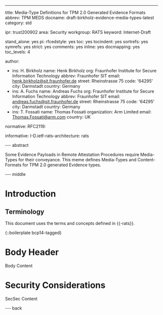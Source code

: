 ---
title: Media-Type Definitions for TPM 2.0 Generated Evidence Formats
abbrev: TPM MEDS
docname: draft-birkholz-evidence-media-types-latest
category: std

ipr: trust200902
area: Security
workgroup: RATS
keyword: Internet-Draft

stand_alone: yes
pi:
  rfcedstyle: yes
  toc: yes
  tocindent: yes
  sortrefs: yes
  symrefs: yes
  strict: yes
  comments: yes
  inline: yes
  docmapping: yes
  toc_levels: 4

author:
 - ins: H. Birkholz
   name: Henk Birkholz
   org: Fraunhofer Institute for Secure Information Technology
   abbrev: Fraunhofer SIT
   email: henk.birkholz@sit.fraunhofer.de
   street: Rheinstrasse 75
   code: '64295'
   city: Darmstadt
   country: Germany
 - ins: A. Fuchs
   name: Andreas Fuchs
   org: Fraunhofer Institute for Secure Information Technology
   abbrev: Fraunhofer SIT
   email: andreas.fuchs@sit.fraunhofer.de
   street: Rheinstrasse 75
   code: '64295'
   city: Darmstadt
   country: Germany
 - ins: T. Fossati
   name: Thomas Fossati
   organization: Arm Limited
   email: Thomas.Fossati@arm.com
   country: UK


normative:
  RFC2119:

informative:
  I-D.ietf-rats-architecture: rats

--- abstract

Some Evidence Payloads in Remote Attestation Procedures require Media-Types for their conveyance. This meme defines Media-Types and Content-Formats for TPM 2.0 generated Evidence types.

--- middle

# Introduction

## Terminology

This document uses the terms and concepts defined in {{-rats}}.

{::boilerplate bcp14-tagged}

# Body Header

Body Content

# Security Considerations

SecSec Content

--- back
